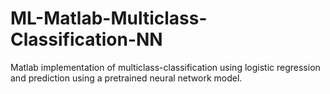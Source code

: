 # ML-Matlab-Multiclass-Classification-NN

Matlab implementation of multiclass-classification using logistic regression and prediction using a pretrained neural network model.

